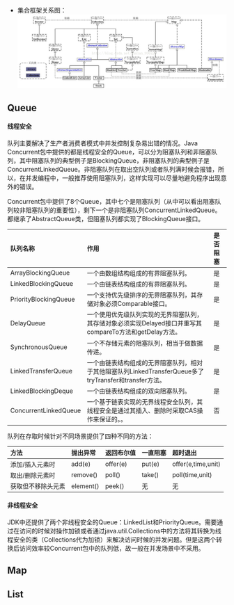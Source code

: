 * 集合框架关系图：![](/assets/集合.jpg)

## Queue

#### 线程安全

队列主要解决了生产者消费者模式中并发控制复杂易出错的情况。Java Concurrent包中提供的都是线程安全的Queue，可以分为阻塞队列和非阻塞队列，其中阻塞队列的典型例子是BlockingQueue，非阻塞队列的典型例子是ConcurrentLinkedQueue。非阻塞队列在取出空队列或者队列满时候会报错，所以，在并发编程中，一般推荐使用阻塞队列，这样实现可以尽量地避免程序出现意外的错误。

Concurrent包中提供了8个Queue，其中七个是阻塞队列（从中可以看出阻塞队列较非阻塞队列的重要性），剩下一个是非阻塞队列ConcurrentLinkedQueue。都继承了AbstractQueue类，但阻塞队列都实现了BlockingQueue接口。

| 队列名称 | 作用 | 是否阻塞 |
| :--- | :--- | :--- |
| ArrayBlockingQueue | 一个由数组结构组成的有界阻塞队列。 | 是 |
| LinkedBlockingQueue | 一个由链表结构组成的有界阻塞队列。 | 是 |
| PriorityBlockingQueue | 一个支持优先级排序的无界阻塞队列，其存储对象必须Comparable接口。 | 是 |
| DelayQueue | 一个使用优先级队列实现的无界阻塞队列，其存储对象必须实现Delayed接口并重写其compareTo方法和getDelay方法。 | 是 |
| SynchronousQueue | 一个不存储元素的阻塞队列，相当于做数据传递。 | 是 |
| LinkedTransferQueue | 一个由链表结构组成的无界阻塞队列，相对于其他阻塞队列LinkedTransferQueue多了tryTransfer和transfer方法。 | 是 |
| LinkedBlockingDeque | 一个由链表结构组成的双向阻塞队列。 | 是 |
| ConcurrentLinkedQueue | 一个基于链表实现的无界线程安全队列，其线程安全是通过其插入、删除时采取CAS操作来保证的。。 | 否 |

队列在存取时候针对不同场景提供了四种不同的方法：

| 方法 | 抛出异常 | 返回布尔值 | 一直阻塞 | 超时退出 |
| :--- | :--- | :--- | :--- | :--- |
| 添加/插入元素时 | add\(e\) | offer\(e\) | put\(e\) | offer\(e,time,unit\) |
| 取出/删除元素时 | remove\(\) | poll\(\) | take\(\) | poll\(time,unit\) |
| 获取但不移除头元素 | element\(\) | peek\(\) | 无 | 无 |

#### 非线程安全

JDK中还提供了两个非线程安全的Queue：LinkedList和PriorityQueue。需要通过在访问的时候对操作加锁或者通过java.util.Collections中的方法将其转换为线程安全的类（Collections代为加锁）来解决访问时候的并发问题。但是这两个转换后访问效率较Concurrent包中的队列低，故一般在并发场景中不采用。

## Map

## List



